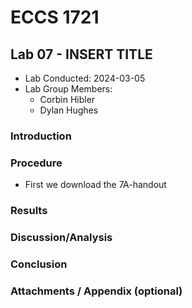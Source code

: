 # ECCS 1721
## Lab 07 - INSERT TITLE
- Lab Conducted: 2024-03-05
- Lab Group Members:
	- Corbin Hibler
	- Dylan Hughes
### Introduction


### Procedure
- First we download the 7A-handout

### Results


### Discussion/Analysis


### Conclusion


### Attachments / Appendix (optional)
